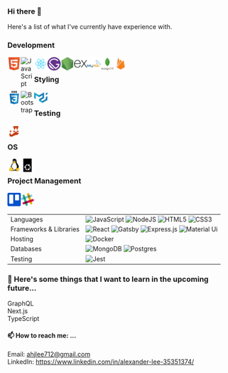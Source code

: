 ### Hi there 👋
Here's a list of what I've currently have experience with.

### Development
<img align="left" alt="HTML5" width="30px" src = "https://raw.githubusercontent.com/devicons/devicon/master/icons/html5/html5-original.svg" />
<img align="left" alt="JavaScript" width="30px" src="https://raw.githubusercontent.com/jmnote/z-icons/master/svg/javascript.svg" />
<img align="left" alt="React" width="30px" src="https://raw.githubusercontent.com/github/explore/80688e429a7d4ef2fca1e82350fe8e3517d3494d/topics/react/react.png" />
<img align="left" alt="React" width="30px" src="https://raw.githubusercontent.com/devicons/devicon/master/icons/gatsby/gatsby-original.svg" />
<img align="left" alt="Node JS" width="30px" src="https://raw.githubusercontent.com/github/explore/80688e429a7d4ef2fca1e82350fe8e3517d3494d/topics/nodejs/nodejs.png" />
<img align="left" alt="Express" width="30px" src="https://github.com/devicons/devicon/blob/master/icons/express/express-original.svg" />
<img align="left" alt="MySQL" width="30px" src="https://raw.githubusercontent.com/devicons/devicon/master/icons/mysql/mysql-original-wordmark.svg" />
<img align="left" alt="MongoDB" width="30px" src="https://github.com/devicons/devicon/blob/master/icons/mongodb/mongodb-original-wordmark.svg" />
<img align="left" alt="MongoDB" width="30px" src="https://raw.githubusercontent.com/devicons/devicon/master/icons/firebase/firebase-plain.svg" />
<br />

### Styling
<img align="left" alt="CSS3" width="30px" src="https://raw.githubusercontent.com/github/explore/80688e429a7d4ef2fca1e82350fe8e3517d3494d/topics/css/css.png" />
<img align="left" alt="Bootstrap" width="30px" src="https://raw.githubusercontent.com/jmnote/z-icons/master/svg/bootstrap.svg" />
<img align="left" alt="Material UI" width="30px" src="https://raw.githubusercontent.com/devicons/devicon/master/icons/materialui/materialui-original.svg" />
<br />

### Testing
<img align="left" alt="Jest" width="30px" src="https://raw.githubusercontent.com/vscode-icons/vscode-icons/master/icons/file_type_jest.svg?sanitize=true" />
<br />

### OS
<img align="left" alt="Linux" width="30px" src="https://github.com/devicons/devicon/blob/master/icons/linux/linux-original.svg" />
<img align="left" alt="Linux" width="30px" src="https://raw.githubusercontent.com/devicons/devicon/master/icons/ubuntu/ubuntu-plain.svg" />
<br />

### Project Management
<img align="left" alt="Trello" width="30px" src="https://raw.githubusercontent.com/devicons/devicon/master/icons/trello/trello-plain.svg" />
<img align="left" alt="Slack" width="30px" src="https://github.com/devicons/devicon/blob/master/icons/slack/slack-original.svg" />
<br />
<br />
<table>
  <tr>
    <td>Languages</td>
    <td><img alt="JavaScript" src="https://img.shields.io/badge/javascript%20-%23323330.svg?&style=for-the-badge&logo=javascript&logoColor=%23F7DF1E"/> <img alt="NodeJS" src="https://img.shields.io/badge/node.js%20-%2343853D.svg?&style=for-the-badge&logo=node.js&logoColor=white"/> <img alt="HTML5" src="https://img.shields.io/badge/html5%20-%23E34F26.svg?&style=for-the-badge&logo=html5&logoColor=white"/> <img alt="CSS3" src="https://img.shields.io/badge/css3%20-%231572B6.svg?&style=for-the-badge&logo=css3&logoColor=white"/></td>
  </tr>
  <tr>
    <td>Frameworks & Libraries</td>
    <td>
      <img alt="React" src="https://img.shields.io/badge/react%20-%2320232a.svg?&style=for-the-badge&logo=react&logoColor=%2361DAFB"/> 
      <img alt="Gatsby" src="https://img.shields.io/badge/gatsby-%230081CB?&style=for-the-badge&logo=gatsby&logoColor=white"/>
      <img alt="Express.js" src="https://img.shields.io/badge/express.js%20-%23404d59.svg?&style=for-the-badge"/> 
      <img alt="Material Ui" src="https://img.shields.io/badge/-Material--UI-%230081CB?&style=for-the-badge&logo=material-ui&logoColor=white"/>
  </tr>
  <tr>
    <td>Hosting</td>
    <td>
      <img alt="Docker" src="https://img.shields.io/badge/-Docker-blue?&style=for-the-badge&logo=docker&logoColor=white"/>
    </td>
  </tr>
  <tr>
    <td>Databases</td>
    <td><img alt="MongoDB" src ="https://img.shields.io/badge/MongoDB-%234ea94b.svg?&style=for-the-badge&logo=mongodb&logoColor=white"/> <img alt="Postgres" src ="https://img.shields.io/badge/-Postgres-%23336791?&style=for-the-badge&logo=PostgreSQL&logoColor=white"/></td>
  </tr>
  <tr>
    <td>Testing</td>
    <td><img alt="Jest" src="https://img.shields.io/badge/-jest-%23C21325?&style=for-the-badge&logo=jest&logoColor=white"/></td>
  </tr>
</table>

### 🌱 Here's some things that I want to learn in the upcoming future...
GraphQL
<br />
Next.js
<br />
TypeScript
<br />

#### 📫 How to reach me: ...
Email: ahjlee712@gmail.com
<br />
LinkedIn: https://www.linkedin.com/in/alexander-lee-35351374/
<!--
**acerslee/acerslee** is a ✨ _special_ ✨ repository because its `README.md` (this file) appears on your GitHub profile.

Here are some ideas to get you started:

- 🔭 I’m currently working on ...

- 👯 I’m looking to collaborate on ...
- 🤔 I’m looking for help with ...
- 💬 Ask me about ...
-->
